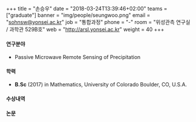 +++
title = "손승우"
date = "2018-03-24T13:39:46+02:00"
teams = ["graduate"]
banner = "img/people/seungwoo.png"
email = "sohnsw@yonsei.ac.kr"
job = "통합과정"
phone = "-"
room = "위성관측 연구실 / 과학관 529B호"
web = "http://arsl.yonsei.ac.kr"
weight = 40
+++

#### 연구분야
+ Passive Microwave Remote Sensing of Precipitation

#### 학력
 + **B.Sc** (2017) in Mathematics, University of Colorado Boulder, CO, U.S.A.

#### 수상내역


#### 논문
